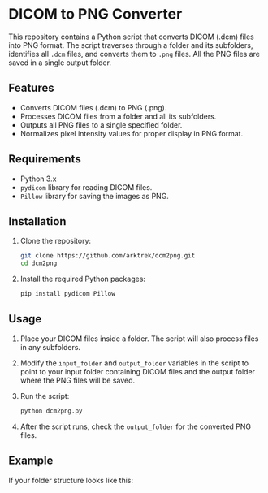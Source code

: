 # DICOM to PNG Converter

This repository contains a Python script that converts DICOM (.dcm) files into PNG format. The script traverses through a folder and its subfolders, identifies all `.dcm` files, and converts them to `.png` files. All the PNG files are saved in a single output folder.

## Features

- Converts DICOM files (.dcm) to PNG (.png).
- Processes DICOM files from a folder and all its subfolders.
- Outputs all PNG files to a single specified folder.
- Normalizes pixel intensity values for proper display in PNG format.

## Requirements

- Python 3.x
- `pydicom` library for reading DICOM files.
- `Pillow` library for saving the images as PNG.

## Installation

1. Clone the repository:

    ```bash
    git clone https://github.com/arktrek/dcm2png.git
    cd dcm2png
    ```

2. Install the required Python packages:

    ```bash
    pip install pydicom Pillow
    ```

## Usage

1. Place your DICOM files inside a folder. The script will also process files in any subfolders.

2. Modify the `input_folder` and `output_folder` variables in the script to point to your input folder containing DICOM files and the output folder where the PNG files will be saved.

3. Run the script:

    ```bash
    python dcm2png.py
    ```

4. After the script runs, check the `output_folder` for the converted PNG files.

## Example

If your folder structure looks like this:

